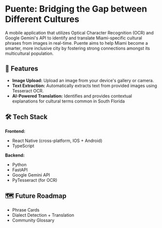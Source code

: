 # Puente: Bridging the Gap between Different Cultures

A mobile application that utilizes Optical Character Recognition (OCR) and Google Gemini's API to identify and translate Miami-specific cultural phrases from images in real-time. Puente aims to help Miami become a smarter, more inclusive city by fostering strong connections amongst its multicultural population.

## 🌉 Features
* **Image Upload:** Upload an image from your device's gallery or camera.
* **Text Extraction:** Automatically extracts text from provided images using Tesseract OCR.
* **AI-Powered Translation:** Identifies and provides contextual explanations for cultural terms common in South Florida

## 🛠️ Tech Stack
**Frontend:**
* React Native (cross-platform, IOS + Android)
* TypeScript

**Backend:**
* Python
* FastAPI
* Google Gemini API
* PyTesseract (for OCR)

## 🗺️ Future Roadmap
* Phrase Cards
* Dialect Detection + Translation
* Community Glossary
